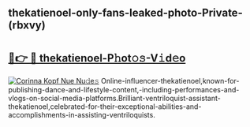 ## thekatienoel-only-fans​-leaked-photo​-Private-(rbxvy)


# <h2><a href="https://mediaupload.pro?title=thekatienoel&ref=git">🔗👉 🔴 thekatienoel-P𝚑ot𝚘𝚜-V𝚒d𝚎o</a></h2>

[![Corinna Kopf Nue Nu𝚍e𝚜](https://i.imgur.com/0qMVB7G.gif)](https://mediaupload.pro?title=thekatienoel&ref=git)
Online-influencer-thekatienoel,known-for-publishing-dance-and-lifestyle-content,-including-performances-and-vlogs-on-social-media-platforms.Brilliant-ventriloquist-assistant-thekatienoel,celebrated-for-their-exceptional-abilities-and-accomplishments-in-assisting-ventriloquists.  
